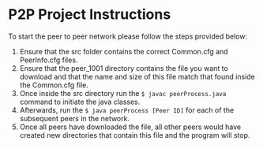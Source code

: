 # P2P Project Instructions

To start the peer to peer network please follow the steps provided below:
1. Ensure that the src folder contains the correct Common.cfg and PeerInfo.cfg files.
2. Ensure that the peer_1001 directory contains the file you want to download and that the name and size of this file match that found inside the Common.cfg file.
3. Once inside the src directory run the `$ javac peerProcess.java` command to initiate the java classes. 
3. Afterwards, run the `$ java peerProcess [Peer ID]` for each of the subsequent peers in the network. 
4. Once all peers have downloaded the file, all other peers would have created new directories that contain this file and the program will stop. 

